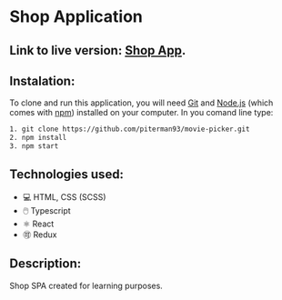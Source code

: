 # Shop Application

## Link to live version: [Shop App](https://goofy-stonebraker-e952df.netlify.app).

## Instalation:

To clone and run this application, you will need [Git](https://git-scm.com/) and [Node.js](https://nodejs.org/en/) (which comes with [npm](https://www.npmjs.com/)) installed on your computer. In you comand line type: 

```bash 
1. git clone https://github.com/piterman93/movie-picker.git
2. npm install
3. npm start
```

## Technologies used:

* 💻 HTML, CSS (SCSS)
* 🖱️ Typescript
* ⚛️ React
* 🉑 Redux


## Description:

Shop SPA created for learning purposes.
